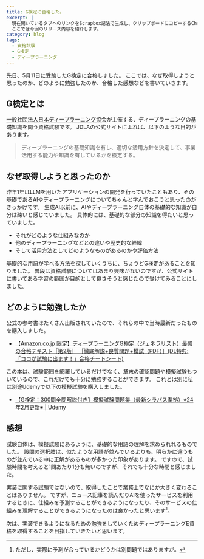 ```yaml
---
title: G検定に合格した。
excerpt: |
  現在開いているタブへのリンクをScrapbox記法で生成し、クリップボードにコピーするChrome拡張の新しいバージョンをリリースしました。
  ここでは今回のリリース内容を紹介します。
category: blog
tags:
  - 資格試験
  - G検定
  - ディープラーニング
---
```


先日、5月11日に受験したG検定に合格しました。
ここでは、なぜ取得しようと思ったのか、どのように勉強したのか、合格した感想などを書いていきます。

## G検定とは

[一般社団法人日本ディープラーニング協会](https://www.jdla.org/)が主催する、ディープラーニングの基礎知識を問う資格試験です。
JDLAの公式サイトによれば、以下のような目的があります。

> ディープラーニングの基礎知識を有し、適切な活用方針を決定して、事業活用する能力や知識を有しているかを検定する。

## なぜ取得しようと思ったのか

昨年1年はLLMを用いたアプリケーションの開発を行っていたこともあり、その基礎であるAIやディープラーニングについてちゃんと学んでおこうと思ったのがきっかけです。
生成AI以前に、AIやディープラーニング自体の基礎的な知識が自分は疎いと感じていました。
具体的には、基礎的な部分の知識を得たいと思っていました。

- それがどのような仕組みなのか
- 他のディープラーニングなどとの違いや歴史的な経緯
- そして活用方法としてどのようなものがあるのかや評価方法

基礎的な用語が学べる方法を探していくうちに、ちょうどG検定があることを知りました。
普段は資格試験についてはあまり興味がないのですが、公式サイトに書いてある学習の範囲が目的として良さそうと感じたので受けてみることにしました。

## どのように勉強したか

公式の参考書はたくさん出版されていたので、それらの中で当時最新だったものを購入しました。

- [【Amazon.co.jp 限定】ディープラーニングG検定（ジェネラリスト）最強の合格テキスト［第2版］ ［徹底解説+良質問題+模試（PDF）］(DL特典:「ココが試験に出ます！」合格チートシート)](https://amzn.to/3V95nPb)

この本は、試験範囲を網羅しているだけでなく、章末の確認問題や模擬試験もついているので、これだけでも十分に勉強することができます。
これとは別に私は別途Udemyで以下の模擬試験を購入しました。

- [【G検定：300問全問解説付き】模擬試験問題集（最新シラバス準拠）※24年2月更新※ | Udemy](https://www.udemy.com/course/g-tbyxpv/)

## 感想

試験自体は、模擬試験にあるように、基礎的な用語の理解を求められれるものでした。
設問の選択肢は、似たような用語が並んでいるよりも、明らかに違うものが並んでいる中に正解があるものが多かった印象があります。
ですので、試験時間を考えると1問あたり1分も無いのですが、それでも十分な時間と感じました。

実装に関する試験ではないので、取得したことで業務上でなにか大きく変わることはありません。
ですが、ニュース記事を読んだりAIを使ったサービスを利用するときに、仕組みを予測することができるようになったり、そのサービスの仕組みを理解することができるようになったのは良かったと思います[^1]。

次は、実装できるようになるための勉強をしていくためディープラーニングE資格を取得することを目指していきたいと思います。

[^1]: ただし、実際に予測が合っているかどうかは別問題ではありますが。